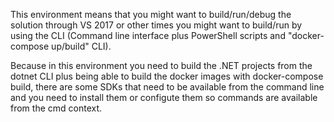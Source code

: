 This environment means that you might want to build/run/debug the solution through VS 2017 or other times you might want to build/run by using the CLI (Command line interface plus PowerShell scripts and "docker-compose up/build" CLI).

Because in this environment you need to build the .NET projects from the dotnet CLI plus being able to build the docker images with docker-compose build, there are some SDKs that need to be available from the command line and you need to install them or configute them so commands are available from the cmd context.

